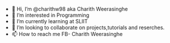 - 👋 Hi, I’m @charithw98 aka Charith Weerasinghe
- 👀 I’m interested in Programming
- 🌱 I’m currently learning at SLIIT
- 💞️ I’m looking to collaborate on projects,tutorials  and reserches. 
- 📫 How to reach me FB- Charith Weerasinghe


<!---
charithw98/charithw98 is a ✨ special ✨ repository because its `README.md` (this file) appears on your GitHub profile.
You can click the Preview link to take a look at your changes.
--->
